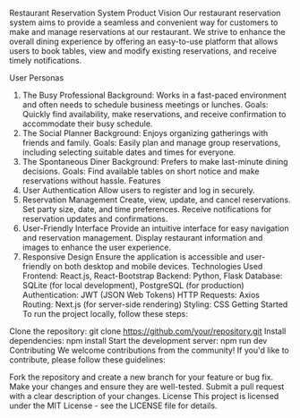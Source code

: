 Restaurant Reservation System
Product Vision
Our restaurant reservation system aims to provide a seamless and convenient way for customers to make and manage reservations at our restaurant. We strive to enhance the overall dining experience by offering an easy-to-use platform that allows users to book tables, view and modify existing reservations, and receive timely notifications.

User Personas
1. The Busy Professional
Background: Works in a fast-paced environment and often needs to schedule business meetings or lunches.
Goals: Quickly find availability, make reservations, and receive confirmation to accommodate their busy schedule.
2. The Social Planner
Background: Enjoys organizing gatherings with friends and family.
Goals: Easily plan and manage group reservations, including selecting suitable dates and times for everyone.
3. The Spontaneous Diner
Background: Prefers to make last-minute dining decisions.
Goals: Find available tables on short notice and make reservations without hassle.
Features
1. User Authentication
Allow users to register and log in securely.
2. Reservation Management
Create, view, update, and cancel reservations.
Set party size, date, and time preferences.
Receive notifications for reservation updates and confirmations.
3. User-Friendly Interface
Provide an intuitive interface for easy navigation and reservation management.
Display restaurant information and images to enhance the user experience.
4. Responsive Design
Ensure the application is accessible and user-friendly on both desktop and mobile devices.
Technologies Used
Frontend: React.js, React-Bootstrap
Backend: Python, Flask
Database: SQLite (for local development), PostgreSQL (for production)
Authentication: JWT (JSON Web Tokens)
HTTP Requests: Axios
Routing: Next.js (for server-side rendering)
Styling: CSS
Getting Started
To run the project locally, follow these steps:

Clone the repository: git clone https://github.com/your/repository.git
Install dependencies: npm install
Start the development server: npm run dev
Contributing
We welcome contributions from the community! If you'd like to contribute, please follow these guidelines:

Fork the repository and create a new branch for your feature or bug fix.
Make your changes and ensure they are well-tested.
Submit a pull request with a clear description of your changes.
License
This project is licensed under the MIT License - see the LICENSE file for details.

